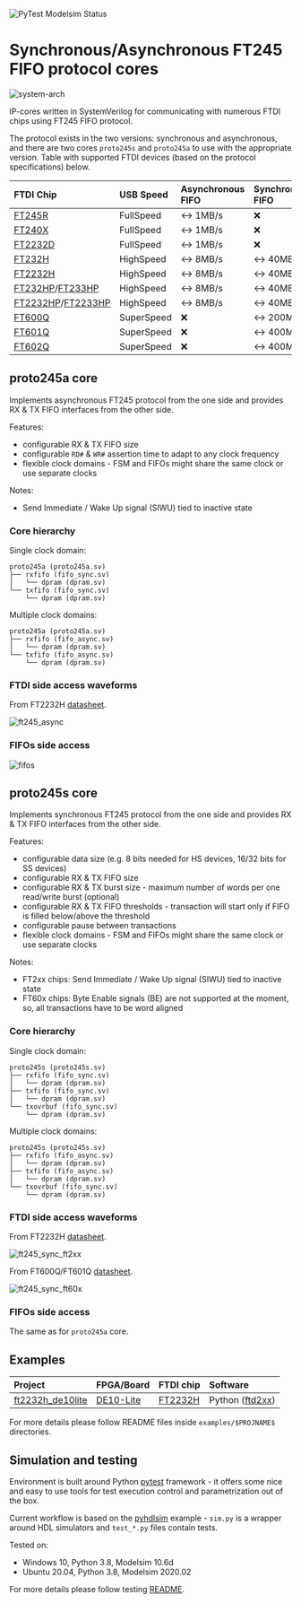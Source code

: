 ![PyTest Modelsim Status](https://github.com/esynr3z/proto245/workflows/pytest-modelsim/badge.svg)

# Synchronous/Asynchronous FT245 FIFO protocol cores

![system-arch](docs/system.png)

IP-cores written in SystemVerilog for communicating with numerous FTDI chips using FT245 FIFO protocol.

The protocol exists in the two versions: synchronous and asynchronous, and there are two cores ```proto245s``` and ```proto245a``` to use with the appropriate version.
Table with supported FTDI devices (based on the protocol specifications) below.

| FTDI Chip                                                                                               | USB Speed  | Asynchronous FIFO | Synchronous FIFO |
| :------------------------------------------------------------------------------------------------------ | :--------- | :---------------- | :--------------- |
| [FT245R](https://ftdichip.com/products/ft245rq/)                                                        | FullSpeed  | ↔️ 1MB/s           | ❌                |
| [FT240X](https://ftdichip.com/products/ft240xs/)                                                        | FullSpeed  | ↔️ 1MB/s           | ❌                |
| [FT2232D](https://ftdichip.com/products/ft2232d/)                                                       | FullSpeed  | ↔️ 1MB/s           | ❌                |
| [FT232H](https://ftdichip.com/products/ft232hq/)                                                        | HighSpeed  | ↔️ 8MB/s           | ↔️ 40MB/s         |
| [FT2232H](https://ftdichip.com/products/ft2232hq/)                                                      | HighSpeed  | ↔️ 8MB/s           | ↔️ 40MB/s         |
| [FT232HP](https://ftdichip.com/products/ft232hp/)/[FT233HP](https://ftdichip.com/products/ft233hp/)     | HighSpeed  | ↔️ 8MB/s           | ↔️ 40MB/s         |
| [FT2232HP](https://ftdichip.com/products/ft2232hp/)/[FT2233HP](https://ftdichip.com/products/ft2233hp/) | HighSpeed  | ↔️ 8MB/s           | ↔️ 40MB/s         |
| [FT600Q](https://ftdichip.com/products/ft600q-b/)                                                       | SuperSpeed | ❌                 | ↔️ 200MB/s        |
| [FT601Q](https://ftdichip.com/products/ft601q-b/)                                                       | SuperSpeed | ❌                 | ↔️ 400MB/s        |
| [FT602Q](https://ftdichip.com/products/ft602q-b/)                                                       | SuperSpeed | ❌                 | ↔️ 400MB/s        |

## proto245a core

Implements asynchronous FT245 protocol from the one side and provides RX & TX FIFO interfaces from the other side.

Features:

- configurable RX & TX FIFO size
- configurable ```RD#``` & ```WR#``` assertion time to adapt to any clock frequency
- flexible clock domains - FSM and FIFOs might share the same clock or use separate clocks

Notes:

- Send Immediate / Wake Up signal (SIWU) tied to inactive state

### Core hierarchy

Single clock domain:

```
proto245a (proto245a.sv)
├── rxfifo (fifo_sync.sv)
│   └── dpram (dpram.sv)
└── txfifo (fifo_sync.sv)
    └── dpram (dpram.sv)
```

Multiple clock domains:
```
proto245a (proto245a.sv)
├── rxfifo (fifo_async.sv)
│   └── dpram (dpram.sv)
└── txfifo (fifo_async.sv)
    └── dpram (dpram.sv)
```

### FTDI side access waveforms

From FT2232H [datasheet](http://www.ftdichip.com/Support/Documents/DataSheets/ICs/DS_FT2232H.pdf).

![ft245_async](docs/ft245_async.png)

### FIFOs side access

![fifos](docs/fifos.png)

## proto245s core

Implements synchronous FT245 protocol from the one side and provides RX & TX FIFO interfaces from the other side.

Features:

- configurable data size (e.g. 8 bits needed for HS devices, 16/32 bits for SS devices)
- configurable RX & TX FIFO size
- configurable RX & TX burst size - maximum number of words per one read/write burst (optional)
- configurable RX & TX FIFO thresholds - transaction will start only if FIFO is filled below/above the threshold
- configurable pause between transactions
- flexible clock domains - FSM and FIFOs might share the same clock or use separate clocks

Notes:

- FT2xx chips: Send Immediate / Wake Up signal (SIWU) tied to inactive state
- FT60x chips: Byte Enable signals (BE) are not supported at the moment, so, all transactions have to be word aligned

### Core hierarchy

Single clock domain:

```
proto245s (proto245s.sv)
├── rxfifo (fifo_sync.sv)
│   └── dpram (dpram.sv)
├── txfifo (fifo_sync.sv)
│   └── dpram (dpram.sv)
└── txovrbuf (fifo_sync.sv)
    └── dpram (dpram.sv)
```

Multiple clock domains:
```
proto245s (proto245s.sv)
├── rxfifo (fifo_async.sv)
│   └── dpram (dpram.sv)
├── txfifo (fifo_async.sv)
│   └── dpram (dpram.sv)
└── txovrbuf (fifo_sync.sv)
    └── dpram (dpram.sv)
```

### FTDI side access waveforms

From FT2232H [datasheet](http://www.ftdichip.com/Support/Documents/DataSheets/ICs/DS_FT2232H.pdf).

![ft245_sync_ft2xx](docs/ft245_sync_ft2xx.png)

From FT600Q/FT601Q [datasheet](https://ftdichip.com/wp-content/uploads/2020/07/DS_FT600Q-FT601Q-IC-Datasheet.pdf).

![ft245_sync_ft60x](docs/ft245_sync_ft60x.png)

### FIFOs side access

The same as for ```proto245a``` core.

## Examples

| Project                                       | FPGA/Board                                                                               | FTDI chip                                          | Software                                            |
| :-------------------------------------------- | :--------------------------------------------------------------------------------------- | :------------------------------------------------- | :-------------------------------------------------- |
| [ft2232h_de10lite](examples/ft2232h_de10lite) | [DE10-Lite](https://www.terasic.com.tw/cgi-bin/page/archive.pl?Language=English&No=1021) | [FT2232H](https://ftdichip.com/products/ft2232hq/) | Python ([ftd2xx](https://pypi.org/project/ftd2xx/)) |

For more details please follow README files inside ```examples/$PROJNAME$``` directories.

## Simulation and testing

Environment is built around Python [pytest](https://docs.pytest.org/) framework - it offers some nice and easy to use tools for test execution control and parametrization out of the box.

Current workflow is based on the [pyhdlsim](https://github.com/esynr3z/pyhdlsim) example - ```sim.py``` is a wrapper around HDL simulators and ```test_*.py``` files contain tests.

Tested on:

* Windows 10, Python 3.8, Modelsim 10.6d
* Ubuntu 20.04, Python 3.8, Modelsim 2020.02

For more details please follow testing [README](tests/README.md).
